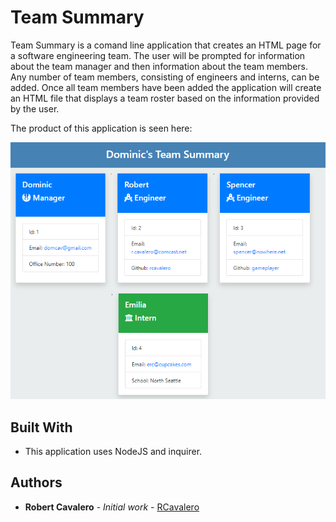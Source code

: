 # Team Summary

Team Summary is a comand line application that creates an HTML page for a software engineering team. The user will be prompted for information about the
team manager and then information about the team members. Any number of team members, consisting of engineers and interns, can be added. Once all team members have been added the application will create an HTML file that displays a team roster based on the information provided by the user. 

The product of this application is seen here:

![Team Summary](assets/images/teamsummary.png)

## Built With

* This application uses NodeJS and inquirer.

## Authors

* **Robert Cavalero** - *Initial work* - [RCavalero](https://github.com/rcavalero)
